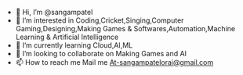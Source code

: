 - 👋 Hi, I’m @sangampatel
- 👀 I’m interested in Coding,Cricket,Singing,Computer Gaming,Designing,Making Games & Softwares,Automation,Machine Learning & Artificial Intelligence
- 🌱 I’m currently learning Cloud,AI,ML
- 💞️ I’m looking to collaborate on Making Games and AI
- 📫 How to reach me Mail me At-sangampatelorai@gmail.com

<!---
sangampatel/sangampatel is a ✨ special ✨ repository because its `README.md` (this file) appears on your GitHub profile.
You can click the Preview link to take a look at your changes.
--->
